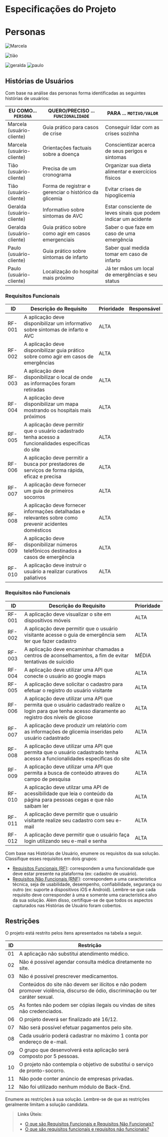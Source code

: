 # Especificações do Projeto


# Personas #
![Marcela](https://user-images.githubusercontent.com/105678089/227963189-98671a00-9992-4850-9c1a-a124252fdd2e.png)

![tião](https://user-images.githubusercontent.com/105678089/227963241-4fe7a81d-854e-4f86-9a06-bc7d118848f7.png)

![geralda](https://user-images.githubusercontent.com/105678089/227267557-16c94be2-216d-49b6-bbdb-ec922013b6a9.png)
![paulo](https://user-images.githubusercontent.com/105678089/229290387-71c24b7d-e7e1-4c13-913d-d9fa773f9396.png)


## Histórias de Usuários

Com base na análise das personas forma identificadas as seguintes histórias de usuários:

|   EU COMO... `PERSONA`    | QUERO/PRECISO ... `FUNCIONALIDADE`                   | PARA ... `MOTIVO/VALOR`                                        |
|---------------------------|------------------------------------------------------|----------------------------------------------------------------|
|Marcela (usuário-cliente)  |Guia prático para casos de crise                      |Conseguir lidar com as crises sozinha                           |
|Marcela (usuário-cliente)  |Orientações factuais sobre a doença                   |Conscientizar acerca de seus perigos e sintomas                 | 
|Tião (usuário-cliente)     |Precisa de um cronograma                              |Organizar sua dieta alimentar e exercícios físicos              |
|Tião (usuário-cliente)     |Forma de registrar e gerenciar o histórico da glicemia|Evitar crises de hipoglicemia                                   |
|Geralda (usuário-cliente)  |Informativo sobre sintomas de AVC                     |Estar consciente de leves sinais que podem indicar um acidente  |
|Geralda (usuário-cliente)  |Guia prático sobre como agir em casos emergenciais    |Saber o que faze em caso de uma emergência                      |
|Paulo (usuário-cliente)    |Guia prático sobre sintomas de infarto                |Saber qual medida tomar em caso de infarto                      |
|Paulo (usuário-cliente)    |Localização do hospital mais próximo                  |Já ter mãos um local de emergências e seu status                |


### Requisitos Funcionais

|ID    | Descrição do Requisito  | Prioridade | Responsável |
|------|-----------------------------------------|----| ----|
|RF-001| A aplicação deve disponibilizar um informativo sobre sintomas de infarto e AVC | ALTA | |
|RF-002| A aplicação deve disponibilizar guia prático sobre como agir em casos de emergências | ALTA | |
|RF-003| A aplicação deve disponibilizar o local de onde as informações foram retiradas | ALTA | |
|RF-004| A aplicação deve disponibilizar um mapa mostrando os hospitais mais próximos | ALTA | |
|RF-005| A aplicação deve permitir que o usuário cadastrado tenha acesso a funcionalidades específicas do site | ALTA | |
|RF-006| A aplicação deve permitir a busca por prestadores de serviços de forma rápida, eficaz e precisa | ALTA | |
|RF-007| A aplicação deve fornecer um guia de primeiros socorros | ALTA | |
|RF-008| A aplicação deve fornecer informações detalhadas e relevantes sobre como prevenir acidentes domésticos | ALTA | |
|RF-009| A aplicação deve disponibilizar números telefônicos destinados a casos de emergência | ALTA | |
|RF-010| A aplicação deve instruir o usuário a realizar curativos paliativos | ALTA | |

### Requisitos não Funcionais

|ID     | Descrição do Requisito  |Prioridade |
|-------|-------------------------|----|
|RF-001| A aplicação deve visualizar o site em dispositivos móveis| ALTA | | 
|RF-002| A aplicação deve permitir que o usuário visitante acesse o guia de emergência sem ter que fazer cadastro | ALTA | |
|RF-003| A aplicação deve encaminhar chamadas a centros de aconselhamentos, a fim de evitar tentativas de suícidio | MÉDIA | |
|RF-004| A aplicação deve utilizar uma API que conecte o usuário ao google maps| ALTA | |
|RF-005| A aplicação deve solicitar o cadastro para efetuar o registro do usuário visitante | ALTA | |
|RF-006| A aplicação deve utilizar uma API que permita que o usuário cadastrado realize o login para que tenha acesso diaramente ao registro dos níveis de glicose | ALTA | |
|RF-007| A aplicação deve produzir um relatório com as informações de glicemia inseridas pelo usuário cadastrado| ALTA | |
|RF-008| A aplicação deve utilizar uma API que permita que o usuário cadastrado tenha acesso a funcionalidades específicas do site | ALTA | |
|RF-009| A aplicação deve utilizar uma API que permita a busca de conteúdo atraves do campo de pesquisa | ALTA | |
|RF-010| A aplicação deve utilzar uma API de acessibilidade que leia o conteúdo da página para pessoas cegas e que não saibam ler | ALTA | |
|RF-011| A aplicação deve permitir que o usuário visitante realize seu cadastro com seu e-mail | ALTA | |
|RF-012| A aplicação deve permitir que o usuário faça login utilizando seu e-mail e senha | ALTA | |

Com base nas Histórias de Usuário, enumere os requisitos da sua solução. Classifique esses requisitos em dois grupos:

- [Requisitos Funcionais
 (RF)](https://pt.wikipedia.org/wiki/Requisito_funcional):
 correspondem a uma funcionalidade que deve estar presente na
  plataforma (ex: cadastro de usuário).
- [Requisitos Não Funcionais
  (RNF)](https://pt.wikipedia.org/wiki/Requisito_n%C3%A3o_funcional):
  correspondem a uma característica técnica, seja de usabilidade,
  desempenho, confiabilidade, segurança ou outro (ex: suporte a
  dispositivos iOS e Android).
Lembre-se que cada requisito deve corresponder à uma e somente uma
característica alvo da sua solução. Além disso, certifique-se de que
todos os aspectos capturados nas Histórias de Usuário foram cobertos.

## Restrições

O projeto está restrito pelos itens apresentados na tabela a seguir.

|ID| Restrição                                             |
|--|-------------------------------------------------------|
|01| A aplicação não substitui atendimento médico.          |
|02| Não é possivel agendar consulta médica diretamente no site. |
|03| Não é possivel prescrever medicamentos. |
|04| Conteúdos do site não devem ser ilícitos e não podem promover violência, discurso de ódio, discriminação ou ter caráter sexual. |
|05| As fontes não podem ser cópias ilegais ou vindas de sites não credenciados. |
|06| O projeto deverá ser finalizado até 16/12. |
|07| Não será possível efetuar pagamentos pelo site. |
|08| Cada usuário poderá cadastrar no máximo 1 conta por endereço de e-mail. |
|09| O grupo que desenvolverá esta aplicação será composto por 5 pessoas. |
|10| O projeto não contempla o objetivo de substitui o serviço de pronto-socorro. |
|11| Não pode conter anúncio de empresas privadas. |
|12| Não foi utilizado nenhum módulo de Back-End. |

Enumere as restrições à sua solução. Lembre-se de que as restrições geralmente limitam a solução candidata.

> **Links Úteis**:
> - [O que são Requisitos Funcionais e Requisitos Não Funcionais?](https://codificar.com.br/requisitos-funcionais-nao-funcionais/)
> - [O que são requisitos funcionais e requisitos não funcionais?](https://analisederequisitos.com.br/requisitos-funcionais-e-requisitos-nao-funcionais-o-que-sao/)
